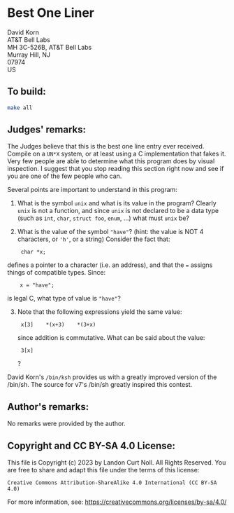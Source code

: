 # Best One Liner

David Korn   
AT&T Bell Labs  
MH 3C-526B, AT&T Bell Labs   
Murray Hill, NJ   
07974   
US   

## To build:

```sh
make all
```

## Judges' remarks:

The Judges believe that this is the best one line entry ever received.
Compile on a `UN*X` system, or at least using a C implementation that
fakes it.  Very few people are able to determine what this program
does by visual inspection.  I suggest that you stop reading this
section right now and see if you are one of the few people who can.

Several points are important to understand in this program:

1. What is the symbol `unix` and what is its value in the program?  Clearly
`unix` is not a function, and since `unix` is not declared to be a data type
(such as `int`, `char`, `struct foo`, `enum`, ...) what must `unix` be?

2. What is the value of the symbol `"have"`?  (hint: the value is NOT 4
characters, or `'h'`, or a string)  Consider the fact that:


	    char *x;  


  defines a pointer to a character (i.e. an address), and that the `=` assigns
  things of compatible types.  Since:


        x = "have";

  is legal C, what type of value is `"have"`?

3. Note that the following expressions yield the same value:


        x[3]	*(x+3)	  *(3+x)  

   since addition is commutative.  What can be said about the value:  

        3[x]  

    ?

David Korn's `/bin/ksh` provides us with a greatly improved version of
the /bin/sh.  The source for v7's /bin/sh greatly inspired this contest.

## Author's remarks:

No remarks were provided by the author.


## Copyright and CC BY-SA 4.0 License:

This file is Copyright (c) 2023 by Landon Curt Noll.  All Rights Reserved.
You are free to share and adapt this file under the terms of this license:

    Creative Commons Attribution-ShareAlike 4.0 International (CC BY-SA 4.0)

For more information, see: https://creativecommons.org/licenses/by-sa/4.0/
